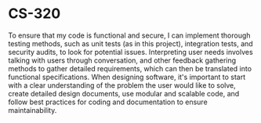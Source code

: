 # CS-320

To ensure that my code is functional and secure, I can implement thorough testing methods, such as unit tests (as in this project), integration tests, and security audits, to look for potential issues. Interpreting user needs involves talking with users through conversation, and other feedback gathering methods to gather detailed requirements, which can then be translated into functional specifications. When designing software, it's important to start with a clear understanding of the problem the user would like to solve, create detailed design documents, use modular and scalable code, and follow best practices for coding and documentation to ensure maintainability.
